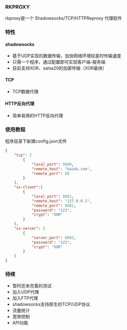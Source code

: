### RKPROXY

rkproxy是一个 Shadowsocks/TCP/HTTPReproxy 代理软件


### 特性

#### shadowsocks

- 基于UDP实现的数据传输，加快网络环境较差时传输速度
- 只需一个程序，通过配置即可实现客户端-服务端
- 目前支持XOR、salsa20的加密传输（XOR最快）

#### TCP

- TCP数据代理

#### HTTP反向代理

- 简单易用的HTTP反向代理

### 使用教程

程序目录下新建config.json文件
```json
{
    "tcp": [
        {
            "local_port": 8080,
            "remote_host": "baidu.com",
            "remote_port": 80
        }
    ],
    "ss-client":[
        {
            "local_port": 8081,
            "remote_host": "127.0.0.1",
            "remote_port": 8082,
            "password": "123",
            "crypt": "XOR"
        }
    ],
    "ss-server": [
        {
            "server_port": 8082,
            "password": "123",
            "crypt": "XOR"
        }
    ]
}
```

### 待续

- 暂时还未完善的测试
- 加入UDP代理
- 加入FTP代理
- shadowsocks支持原生的TCP/UDP协议
- 流量统计
- 宽带控制
- API功能